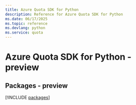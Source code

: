 ```yaml
---
title: Azure Quota SDK for Python
description: Reference for Azure Quota SDK for Python
ms.date: 06/17/2025
ms.topic: reference
ms.devlang: python
ms.service: quota
---
```

# Azure Quota SDK for Python - preview
## Packages - preview
[!INCLUDE [packages](quota-index.md)]